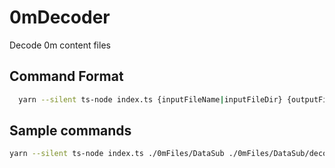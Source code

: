 # 0mDecoder
Decode 0m content files


## Command Format
```BASH
  yarn --silent ts-node index.ts {inputFileName|inputFileDir} {outputFile|outputFileDir} {1: fileWithMagicNumber(27AA)|0: fileWithoutMagicNumber}
```
## Sample commands

```BASH
yarn --silent ts-node index.ts ./0mFiles/DataSub ./0mFiles/DataSub/decoded 0
```